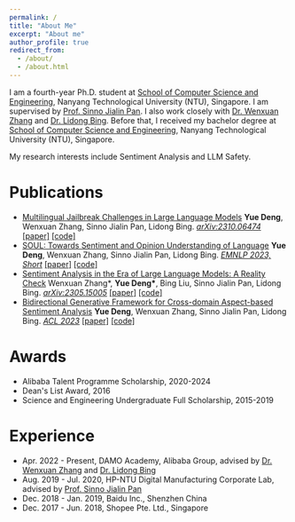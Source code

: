 ```yaml
---
permalink: /
title: "About Me"
excerpt: "About me"
author_profile: true
redirect_from:
  - /about/
  - /about.html
---
```


I am a fourth-year Ph.D. student at [School of Computer Science and Engineering](https://www.ntu.edu.sg/scse), Nanyang Technological University (NTU), Singapore. I am supervised by [Prof. Sinno Jialin Pan](https://www.cse.cuhk.edu.hk/~sinnopan/index.html). I also work closely with [Dr. Wenxuan Zhang](https://isakzhang.github.io/) and [Dr. Lidong Bing](https://lidongbing.github.io/). Before that, I received my bachelor degree at [School of Computer Science and Engineering](https://www.ntu.edu.sg/scse), Nanyang Technological University (NTU), Singapore.

My research interests include Sentiment Analysis and LLM Safety.

Publications
======
- [Multilingual Jailbreak Challenges in Large Language Models](https://arxiv.org/abs/2310.06474)
**Yue Deng**, Wenxuan Zhang, Sinno Jialin Pan, Lidong Bing.
<ins>*arXiv:2310.06474*</ins> [\[paper\]](https://arxiv.org/abs/2310.06474) [\[code\]](https://github.com/DAMO-NLP-SG/multilingual-safety-for-LLMs)
- [SOUL: Towards Sentiment and Opinion Understanding of Language](https://arxiv.org/abs/2310.17924)
**Yue Deng**, Wenxuan Zhang, Sinno Jialin Pan, Lidong Bing.
<ins>*EMNLP 2023, Short*</ins> [\[paper\]](https://arxiv.org/abs/2310.17924) [\[code\]](https://github.com/DAMO-NLP-SG/SOUL)
- [Sentiment Analysis in the Era of Large Language Models: A Reality Check](https://arxiv.org/abs/2305.15005)
Wenxuan Zhang\*, **Yue Deng\***, Bing Liu, Sinno Jialin Pan, Lidong Bing.
<ins>*arXiv:2305.15005*</ins> [\[paper\]](https://arxiv.org/abs/2305.15005
) [\[code\]](https://github.com/DAMO-NLP-SG/LLM-Sentiment)
- [Bidirectional Generative Framework for Cross-domain Aspect-based Sentiment Analysis](https://aclanthology.org/2023.acl-long.686/)
**Yue Deng**, Wenxuan Zhang, Sinno Jialin Pan, Lidong Bing.
<ins>*ACL 2023*</ins> [\[paper\]](https://aclanthology.org/2023.acl-long.686/) [\[code\]](https://github.com/DAMO-NLP-SG/BGCA)

Awards
======
- Alibaba Talent Programme Scholarship, 2020-2024
- Dean's List Award, 2016
- Science and Engineering Undergraduate Full Scholarship, 2015-2019

Experience
======
- Apr. 2022 - Present, DAMO Academy, Alibaba Group, advised by [Dr. Wenxuan Zhang](https://isakzhang.github.io/) and [Dr. Lidong Bing](https://lidongbing.github.io/)
- Aug. 2019 - Jul. 2020, HP-NTU Digital Manufacturing Corporate Lab, advised by [Prof. Sinno Jialin Pan](https://www.cse.cuhk.edu.hk/~sinnopan/index.html)
- Dec. 2018 - Jan. 2019, Baidu Inc., Shenzhen China
- Dec. 2017 - Jun. 2018, Shopee Pte. Ltd., Singapore
<div style="transform: scale(0.5); transform-origin: top left;">
<script type="text/javascript" id="clustrmaps" src="//clustrmaps.com/map_v2.js?d=mbKmvcLMBYoZWNicchf11wWWJ1TxNprEv2i86NSGg3I&cl=ffffff&w=a"></script>
</div>

